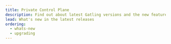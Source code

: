 ```yaml
---
title: Private Control Plane
description: Find out about latest Gatling versions and the new features
lead: What's new in the latest releases
ordering:
  - whats-new
  - upgrading
---
```

